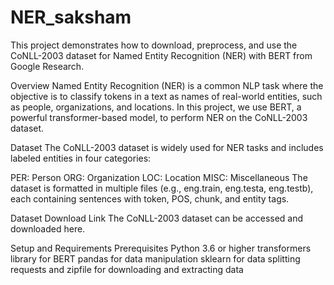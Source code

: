 # NER_saksham
This project demonstrates how to download, preprocess, and use the CoNLL-2003 dataset for Named Entity Recognition (NER) with BERT from Google Research.

Overview
Named Entity Recognition (NER) is a common NLP task where the objective is to classify tokens in a text as names of real-world entities, such as people, organizations, and locations. In this project, we use BERT, a powerful transformer-based model, to perform NER on the CoNLL-2003 dataset.

Dataset
The CoNLL-2003 dataset is widely used for NER tasks and includes labeled entities in four categories:

PER: Person
ORG: Organization
LOC: Location
MISC: Miscellaneous
The dataset is formatted in multiple files (e.g., eng.train, eng.testa, eng.testb), each containing sentences with token, POS, chunk, and entity tags.

Dataset Download Link
The CoNLL-2003 dataset can be accessed and downloaded here.

Setup and Requirements
Prerequisites
Python 3.6 or higher
transformers library for BERT
pandas for data manipulation
sklearn for data splitting
requests and zipfile for downloading and extracting data
